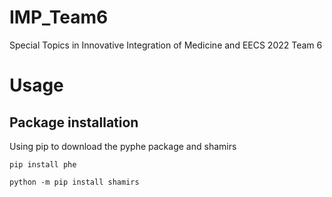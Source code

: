 # IMP_Team6

Special Topics in Innovative Integration of Medicine and EECS 2022 Team 6

# Usage

## Package installation

Using pip to download the pyphe package and shamirs

```
pip install phe
```

```
python -m pip install shamirs
```
